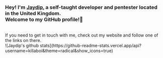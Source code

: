 ### Hey! I'm [Jaydip](https://valveantiche.at), a self-taught developer and pentester located in the United Kingdom. <br /> Welcome to my GitHub profile!👋
<br />
If you need to get in touch with me, check out my website and follow one of the links on there.
<br />
![Jaydip's github stats](https://github-readme-stats.vercel.app/api?username=killaboi&theme=radical&show_icons=true)
<br />
<br />


